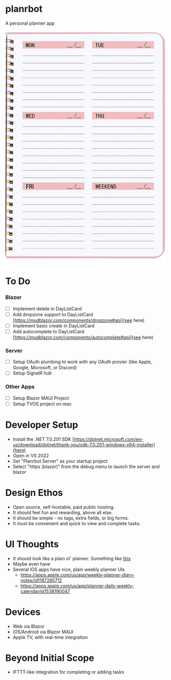 # planrbot
A personal planner app

![Planner](planner.PNG)

# To Do
### Blazor
- [ ] Implement delete in DayListCard
- [ ] Add dropzone support to DayListCard [https://mudblazor.com/components/dropzone#api](see here)
- [ ] Implement basic create in DayListCard
-[ ] Add autocomplete to DayListCard [https://mudblazor.com/components/autocomplete#api](see here)
### Server
- [ ] Setup OAuth plumbing to work with any OAuth provier (like Apple, Google, Microsoft, or Discord)
- [ ] Setup SignalR hub
### Other Apps
- [ ] Setup Blazor MAUI Project
- [ ] Setup TVOS project on mac

# Developer Setup
- Install the .NET 7.0.201 SDK [https://dotnet.microsoft.com/en-us/download/dotnet/thank-you/sdk-7.0.201-windows-x64-installer](here)
- Open in VS 2022
- Set "Planrbot.Server" as your startup project
- Select "https (blazor)" from the debug menu to launch the server and blazor


# Design Ethos
- Open source, self-hostable, paid public hosting.
- It should feel fun and rewarding, above all else.
- It should be simple - no tags, extra fields, or big forms.
- It must be convenient and quick to view and complete tasks.

# UI Thoughts
- It should look like a plain ol' planner. Something like [this](https://m.media-amazon.com/images/I/81C3FUIA8nL.jpg)
- Maybe even have 
- Several iOS apps have nice, plain weekly planner UIs
  - https://apps.apple.com/us/app/weekly-planner-diary-notes/id1187285712
  - https://apps.apple.com/us/app/planner-daily-weekly-calendar/id1538190047

# Devices
- Web via Blazor
- iOS/Android via Blazor MAUI
- Apple TV, with real-time integration


# Beyond Initial Scope
- IFTTT-like integration for completing or adding tasks
